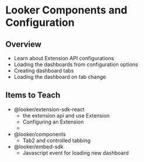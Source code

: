 # Looker Components and Configuration

## Overview

- Learn about Extension API configurations
- Loading the dashboards from configuration options
- Creating dashboard tabs
- Loading the dashboard on tab change


## Items to Teach
- @looker/extension-sdk-react
  - the extension api and use Extension
  - Configuring an Extension
  - 
- @looker/components
  - Tab2 and controlled tabbing
- @looker/embed-sdk
  - Javascript event for loading new dashboard